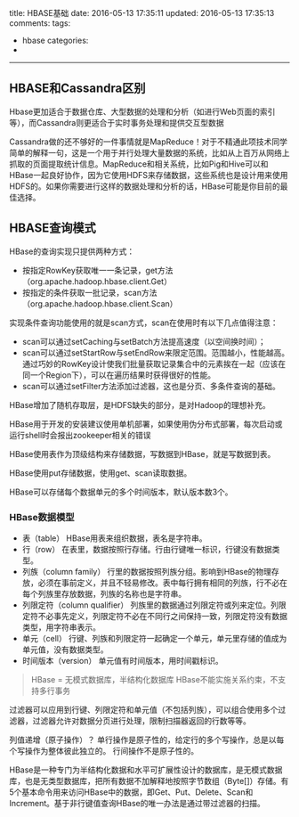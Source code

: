 title: HBASE基础
date: 2016-05-13 17:35:11
updated: 2016-05-13 17:35:13
comments:
tags:
- hbase
categories:
- 

---

## HBASE和Cassandra区别

Hbase更加适合于数据仓库、大型数据的处理和分析（如进行Web页面的索引等），而Cassandra则更适合于实时事务处理和提供交互型数据

Cassandra做的还不够好的一件事情就是MapReduce！对于不精通此项技术同学简单的解释一句，这是一个用于并行处理大量数据的系统，比如从上百万从网络上抓取的页面提取统计信息。MapReduce和相关系统，比如Pig和Hive可以和HBase一起良好协作，因为它使用HDFS来存储数据，这些系统也是设计用来使用HDFS的。如果你需要进行这样的数据处理和分析的话，HBase可能是你目前的最佳选择。

## HBASE查询模式

HBase的查询实现只提供两种方式：

+ 按指定RowKey获取唯一一条记录，get方法（org.apache.hadoop.hbase.client.Get）
+ 按指定的条件获取一批记录，scan方法（org.apache.hadoop.hbase.client.Scan）


实现条件查询功能使用的就是scan方式，scan在使用时有以下几点值得注意：

+ scan可以通过setCaching与setBatch方法提高速度（以空间换时间）；
+ scan可以通过setStartRow与setEndRow来限定范围。范围越小，性能越高。
  通过巧妙的RowKey设计使我们批量获取记录集合中的元素挨在一起（应该在同一个Region下），可以在遍历结果时获得很好的性能。
+ scan可以通过setFilter方法添加过滤器，这也是分页、多条件查询的基础。




HBase增加了随机存取层，是HDFS缺失的部分，是对Hadoop的理想补充。

HBase用于开发的安装建议使用单机部署，如果使用伪分布式部署，每次启动或运行shell时会报出zookeeper相关的错误

HBase使用表作为顶级结构来存储数据，写数据到HBase，就是写数据到表。

HBase使用put存储数据，使用get、scan读取数据。

HBase可以存储每个数据单元的多个时间版本，默认版本数3个。




### HBase数据模型

+ 表（table）
  HBase用表来组织数据，表名是字符串。
+ 行（row）
  在表里，数据按照行存储。行由行键唯一标识，行键没有数据类型。
+ 列族（column family）
  行里的数据按照列族分组。影响到HBase的物理存放，必须在事前定义，并且不轻易修改。表中每行拥有相同的列族，行不必在每个列族里存放数据，列族的名称也是字符串。
+ 列限定符（column qualifier）
  列族里的数据通过列限定符或列来定位。列限定符不必事先定义，列限定符不必在不同行之间保持一致，列限定符没有数据类型，用字符串表示。
+ 单元（cell）
  行键、列族和列限定符一起确定一个单元，单元里存储的值成为单元值，没有数据类型。
+ 时间版本（version）
  单元值有时间版本，用时间戳标识。

> HBase = 无模式数据库，半结构化数据库
> HBase不能实施关系约束，不支持多行事务

过滤器可以应用到行键、列限定符和单元值（不包括列族），可以组合使用多个过滤器，过滤器允许对数据分页进行处理，限制扫描器返回的行数等等。

列值递增（原子操作）？
单行操作是原子性的，给定行的多个写操作，总是以每个写操作为整体彼此独立的。
行间操作不是原子性的。

HBase是一种专门为半结构化数据和水平可扩展性设计的数据库，是无模式数据库，也是无类型数据库，把所有数据不加解释地按照字节数组（Byte[]）存储。有5个基本命令用来访问HBase中的数据，即Get、Put、Delete、Scan和Increment。基于非行键值查询HBase的唯一办法是通过带过滤器的扫描。